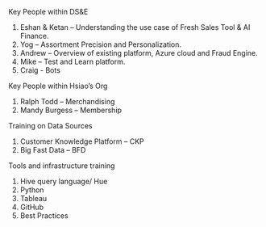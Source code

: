 Key People within DS&E
1.	Eshan & Ketan – Understanding the use case of Fresh Sales Tool & AI Finance.
2.	Yog – Assortment Precision and Personalization.
3.	Andrew – Overview of existing platform, Azure cloud and Fraud Engine.
4.	Mike – Test and Learn platform.
5.  Craig - Bots

Key People within Hsiao’s Org
1.	Ralph Todd – Merchandising 
2.	Mandy Burgess – Membership 

Training on Data Sources
1.	Customer Knowledge Platform – CKP
2.	Big Fast Data – BFD

Tools and infrastructure training
1.	Hive query language/ Hue
2.	Python
3.	Tableau
4.  GitHub
5.  Best Practices
